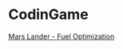 CodinGame
==========

<a href="https://www.codingame.com/ide/149857097071b0e7c505a5be52ff62eb57d8338">Mars Lander - Fuel Optimization</a>
